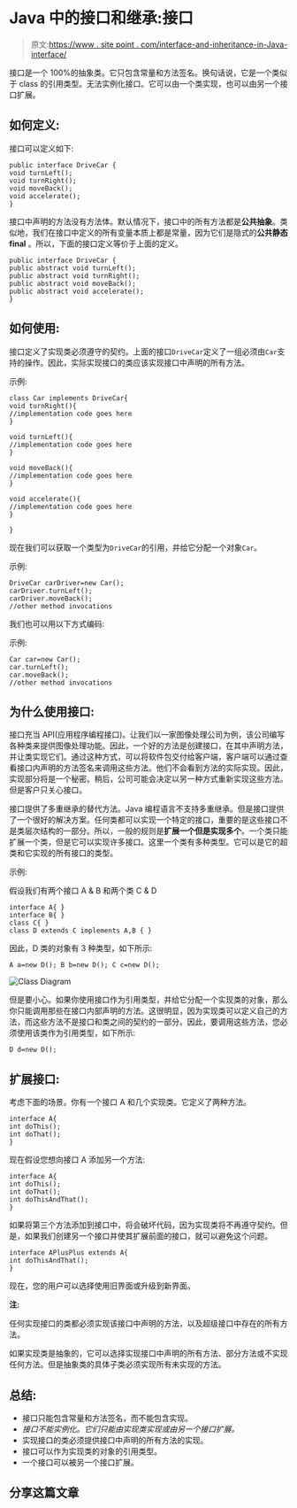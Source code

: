 # Java 中的接口和继承:接口

> 原文:[https://www . site point . com/interface-and-inheritance-in-Java-interface/](https://www.sitepoint.com/interface-and-inheritance-in-java-interface/)

接口是一个 100%的抽象类。它只包含常量和方法签名。换句话说，它是一个类似于 class 的引用类型。无法实例化接口。它可以由一个类实现，也可以由另一个接口扩展。

## 如何定义:

接口可以定义如下:

```
public interface DriveCar { 
void turnLeft(); 
void turnRight();
void moveBack(); 
void accelerate();
}
```

接口中声明的方法没有方法体。默认情况下，接口中的所有方法都是**公共抽象**。类似地，我们在接口中定义的所有变量本质上都是常量，因为它们是隐式的**公共静态 final** 。所以，下面的接口定义等价于上面的定义。

```
public interface DriveCar { 
public abstract void turnLeft(); 
public abstract void turnRight(); 
public abstract void moveBack(); 
public abstract void accelerate(); 
}
```

## 如何使用:

接口定义了实现类必须遵守的契约。上面的接口`DriveCar`定义了一组必须由`Car`支持的操作。因此，实际实现接口的类应该实现接口中声明的所有方法。

示例:

```
class Car implements DriveCar{ 
void turnRight(){ 
//implementation code goes here 
} 

void turnLeft(){ 
//implementation code goes here 
}

void moveBack(){ 
//implementation code goes here 
}

void accelerate(){ 
//implementation code goes here 
}

}
```

现在我们可以获取一个类型为`DriveCar`的引用，并给它分配一个对象`Car`。

示例:

```
DriveCar carDriver=new Car(); 
carDriver.turnLeft(); 
carDriver.moveBack(); 
//other method invocations 
```

我们也可以用以下方式编码:

示例:

```
Car car=new Car(); 
car.turnLeft(); 
car.moveBack(); 
//other method invocations 
```

## 为什么使用接口:

接口充当 API(应用程序编程接口)。让我们以一家图像处理公司为例，该公司编写各种类来提供图像处理功能。因此，一个好的方法是创建接口，在其中声明方法，并让类实现它们。通过这种方式，可以将软件包交付给客户端，客户端可以通过查看接口内声明的方法签名来调用这些方法。他们不会看到方法的实际实现。因此，实现部分将是一个秘密。稍后，公司可能会决定以另一种方式重新实现这些方法。但是客户只关心接口。

接口提供了多重继承的替代方法。Java 编程语言不支持多重继承。但是接口提供了一个很好的解决方案。任何类都可以实现一个特定的接口，重要的是这些接口不是类层次结构的一部分。所以，一般的规则是**扩展一个但是实现多个**。一个类只能扩展一个类，但是它可以实现许多接口。这里一个类有多种类型。它可以是它的超类和它实现的所有接口的类型。

示例:

假设我们有两个接口 A & B 和两个类 C & D

```
interface A{ } 
interface B{ } 
class C{ } 
class D extends C implements A,B { } 
```

因此，D 类的对象有 3 种类型，如下所示:

```
A a=new D(); B b=new D(); C c=new D(); 
```

![Class Diagram](../Images/a73e85b1dacb7ca86ea8db09a761d1b4.png)

但是要小心。如果你使用接口作为引用类型，并给它分配一个实现类的对象，那么你只能调用那些在接口内部声明的方法。这很明显，因为实现类可以定义自己的方法，而这些方法不是接口和类之间的契约的一部分。因此，要调用这些方法，您必须使用该类作为引用类型，如下所示:

`D d=new D();`

## 扩展接口:

考虑下面的场景。你有一个接口 A 和几个实现类。它定义了两种方法。

```
interface A{ 
int doThis(); 
int doThat(); 
} 
```

现在假设您想向接口 A 添加另一个方法:

```
interface A{ 
int doThis(); 
int doThat(); 
int doThisAndThat(); 
} 
```

如果将第三个方法添加到接口中，将会破坏代码，因为实现类将不再遵守契约。但是，如果我们创建另一个接口并使其扩展前面的接口，就可以避免这个问题。

```
interface APlusPlus extends A{
int doThisAndThat(); 
} 
```

现在，您的用户可以选择使用旧界面或升级到新界面。

**注:**

任何实现接口的类都必须实现该接口中声明的方法，以及超级接口中存在的所有方法。

如果实现类是抽象的，它可以选择实现接口中声明的所有方法、部分方法或不实现任何方法。但是抽象类的具体子类必须实现所有未实现的方法。

## 总结:

*   接口只能包含常量和方法签名，而不能包含实现。
*   *接口不能实例化。它们只能由实现类实现或由另一个接口扩展。*
*   实现接口的类必须提供接口中声明的所有方法的实现。
*   接口可以作为实现类的对象的引用类型。
*   一个接口可以被另一个接口扩展。

## 分享这篇文章